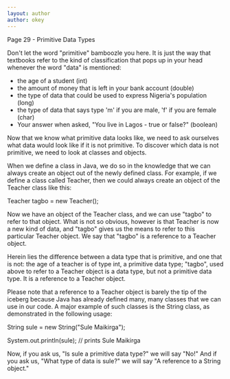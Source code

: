 ```yaml
---
layout: author
author: okey
---
```

Page 29 - Primitive Data Types

Don't let the word "primitive" bamboozle you here. It is just the way that textbooks refer 
to the kind of classification that pops up in your head whenever the word "data" is mentioned:
- the age of a student (int)
- the amount of money that is left in your bank account (double)
- the type of data that could be used to express Nigeria's population (long)
- the type of data that says type 'm' if you are male, 'f' if you are female (char)
- Your answer when asked, "You live in Lagos - true or false?" (boolean)

Now that we know what primitive data looks like, we need to ask ourselves what data would look 
like if it is not primitive. To discover which data is not primitive, we need to look at classes 
and objects.

When we define a class in Java, we do so in the knowledge that we can always create an object 
out of the newly defined class. For example, if we define a class called Teacher, then we could 
always create an object of the Teacher class like this:

Teacher tagbo = new Teacher();

Now we have an object of the Teacher class, and we can use "tagbo" to refer to that object. 
What is not so obvious, however is that Teacher is now a new kind of data, and "tagbo" gives
us the means to refer to this particular Teacher object. We say that "tagbo" is a reference 
to a Teacher object.

Herein lies the difference between a data type that is primitive, and one that is not: 
the age of a teacher is of type int, a primitive data type; "tagbo", used above to refer to a 
Teacher object is a data type, but not a primitive data type. It is a reference to a Teacher 
object.

Please note that a reference to a Teacher object is barely the tip of the iceberg because Java has 
already defined many, many classes that we can use in our code. A major example of such classes is 
the String class, as demonstrated in the following usage:

String sule = new String("Sule Maikirga");

System.out.println(sule);    // prints Sule Maikirga

Now, if you ask us, "Is sule a primitive data type?" we will say "No!"
And if you ask us, "What type of data is sule?" we will say "A reference to a String object."
